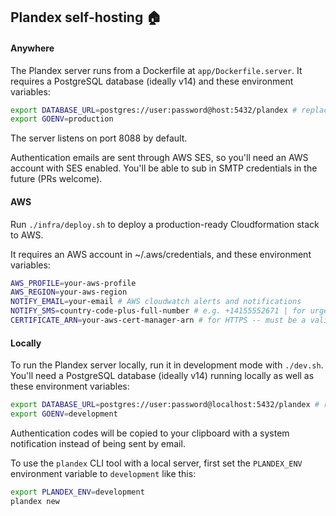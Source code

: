 ## Plandex self-hosting 🏠

#### Anywhere

The Plandex server runs from a Dockerfile at `app/Dockerfile.server`. It requires a PostgreSQL database (ideally v14) and these environment variables:

```bash
export DATABASE_URL=postgres://user:password@host:5432/plandex # replace with your own database URL
export GOENV=production
```

The server listens on port 8088 by default.

Authentication emails are sent through AWS SES, so you'll need an AWS account with SES enabled. You'll be able to sub in SMTP credentials in the future (PRs welcome).

#### AWS

Run `./infra/deploy.sh` to deploy a production-ready Cloudformation stack to AWS.

It requires an AWS account in ~/.aws/credentials, and these environment variables:

```bash
AWS_PROFILE=your-aws-profile
AWS_REGION=your-aws-region
NOTIFY_EMAIL=your-email # AWS cloudwatch alerts and notifications
NOTIFY_SMS=country-code-plus-full-number # e.g. +14155552671 | for urgent AWS alerts
CERTIFICATE_ARN=your-aws-cert-manager-arn # for HTTPS -- must be a valid certificate in AWS Certificate Manager in the same region
```

#### Locally

To run the Plandex server locally, run it in development mode with `./dev.sh`. You'll need a PostgreSQL database (ideally v14) running locally as well as these environment variables:

```bash
export DATABASE_URL=postgres://user:password@localhost:5432/plandex # replace with your own local database URL
export GOENV=development
```

Authentication codes will be copied to your clipboard with a system notification instead of being sent by email.

To use the `plandex` CLI tool with a local server, first set the `PLANDEX_ENV` environment variable to `development` like this:

```bash
export PLANDEX_ENV=development
plandex new
```
